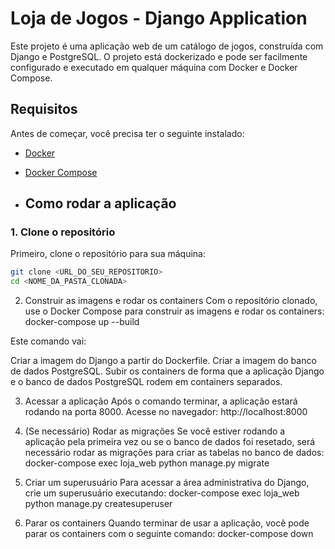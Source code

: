 # Loja de Jogos - Django Application

Este projeto é uma aplicação web de um catálogo de jogos, construída com Django e PostgreSQL. O projeto está dockerizado e pode ser facilmente configurado e executado em qualquer máquina com Docker e Docker Compose.

## Requisitos

Antes de começar, você precisa ter o seguinte instalado:

- [Docker](https://www.docker.com/get-started)
- [Docker Compose](https://docs.docker.com/compose/install/)

- ## Como rodar a aplicação

### 1. Clone o repositório

Primeiro, clone o repositório para sua máquina:

```bash
git clone <URL_DO_SEU_REPOSITORIO>
cd <NOME_DA_PASTA_CLONADA>
```
2. Construir as imagens e rodar os containers
Com o repositório clonado, use o Docker Compose para construir as imagens e rodar os containers:
docker-compose up --build

Este comando vai:

Criar a imagem do Django a partir do Dockerfile.
Criar a imagem do banco de dados PostgreSQL.
Subir os containers de forma que a aplicação Django e o banco de dados PostgreSQL rodem em containers separados.

3. Acessar a aplicação
Após o comando terminar, a aplicação estará rodando na porta 8000. Acesse no navegador:
http://localhost:8000

4. (Se necessário) Rodar as migrações
Se você estiver rodando a aplicação pela primeira vez ou se o banco de dados foi resetado, será necessário rodar as migrações para criar as tabelas no banco de dados:
docker-compose exec loja_web python manage.py migrate

5. Criar um superusuário
Para acessar a área administrativa do Django, crie um superusuário executando:
docker-compose exec loja_web python manage.py createsuperuser

6. Parar os containers
Quando terminar de usar a aplicação, você pode parar os containers com o seguinte comando:
docker-compose down

